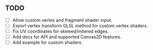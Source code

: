 ## TODO

- [ ] Allow custom vertex and fragment shader input.
- [ ] Export vertex transform GLSL method for custom vertex shaders.
- [ ] Fix UV coordinates for skewed/mitered edges.
- [ ] Add docs for API and supported Canvas2D features.
- [ ] Add example for custom shaders.

